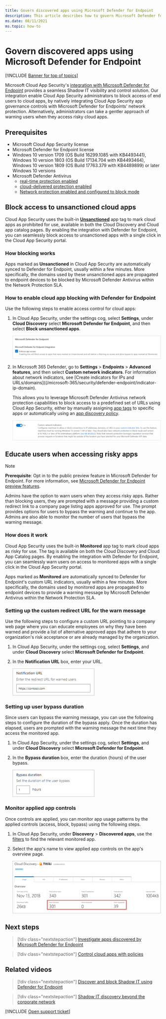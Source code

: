 ```yaml
---
title: Govern discovered apps using Microsoft Defender for Endpoint
description: This article describes how to govern Microsoft Defender for Endpoint discovered apps.
ms.date: 08/11/2021
ms.topic: how-to
---
```

# Govern discovered apps using Microsoft Defender for Endpoint

[!INCLUDE [Banner for top of topics](includes/banner.md)]

Microsoft Cloud App Security's [integration with Microsoft Defender for Endpoint](mde-integration.md) provides a seamless Shadow IT visibility and control solution. Our integration enable Cloud App Security administrators to block access of end users to cloud apps, by natively integrating Cloud App Security app governance controls with Microsoft Defender for Endpoints' network protection. Alternatively, administrators can take a gentler approach of warning users when they access risky cloud apps.

## Prerequisites

- Microsoft Cloud App Security license
- Microsoft Defender for Endpoint license
- Windows 10 version 1709 (OS Build 16299.1085 with KB4493441), Windows 10 version 1803 (OS Build 17134.704 with KB4493464), Windows 10 version 1809 (OS Build 17763.379 with KB4489899) or later Windows 10 versions
- Microsoft Defender Antivirus
  - [real-time protection enabled](/windows/security/threat-protection/windows-defender-antivirus/configure-real-time-protection-windows-defender-antivirus)
  - [cloud-delivered protection enabled](/windows/security/threat-protection/windows-defender-antivirus/enable-cloud-protection-windows-defender-antivirus)
  - [Network protection enabled and configured to block mode](/windows/security/threat-protection/microsoft-defender-atp/enable-network-protection)

## Block access to unsanctioned cloud apps

Cloud App Security uses the built-in [**Unsanctioned**](governance-discovery.md#BKMK_SanctionApp) app tag to mark cloud apps as prohibited for use, available in both the Cloud Discovery and Cloud app catalog pages. By enabling the integration with Defender for Endpoint, you can seamlessly block access to unsanctioned apps with a single click in the Cloud App Security portal.

### How blocking works

Apps marked as **Unsanctioned** in Cloud App Security are automatically synced to Defender for Endpoint, usually within a few minutes. More specifically, the domains used by these unsanctioned apps are propagated to endpoint devices to be blocked by Microsoft Defender Antivirus within the Network Protection SLA.

### How to enable cloud app blocking with Defender for Endpoint

Use the following steps to enable access control for cloud apps:

1. In Cloud App Security, under the settings cog, select **Settings**, under **Cloud Discovery** select **Microsoft Defender for Endpoint**, and then select **Block unsanctioned apps**.

    ![Screenshot showing how to enable blocking with Defender for Endpoint](media/mde-integration.png)

1. In Microsoft 365 Defender, go to **Settings** > **Endpoints** > **Advanced features**, and then select **Custom network indicators**. For information about network indicators, see [Create indicators for IPs and URLs/domains]((/microsoft-365/security/defender-endpoint/indicator-ip-domain).

    This allows you to leverage Microsoft Defender Antivirus network protection capabilities to block access to a predefined set of URLs using Cloud App Security, either by manually assigning [app tags](governance-discovery.md#BKMK_SanctionApp) to specific apps or automatically using an [app discovery policy](cloud-discovery-policies.md#creating-an-app-discovery-policy).

    ![Screenshot showing how to enable custom network indicators in Defender for Endpoint](media/mde-custom-network-indicators.png)

## Educate users when accessing risky apps 

>[!NOTE]
> **Prerequisite**: Opt in to the public preview feature in Microsoft Defender for Endpoint. For more information, see [Microsoft Defender for Endpoint preview features](/microsoft-365/security/defender-endpoint/preview).

Admins have the option to warn users when they access risky apps. Rather than blocking users, they are prompted with a message providing a custom redirect link to a company page listing apps approved for use. The prompt provides options for users to bypass the warning and continue to the app. Admins are also able to monitor the number of users that bypass the warning message.

### How does it work

Cloud App Security uses the built-in **Monitored** app tag to mark cloud apps as risky for use. The tag is available on both the Cloud Discovery and Cloud App Catalog pages. By enabling the integration with Defender for Endpoint, you can seamlessly warn users on access to monitored apps with a single click in the Cloud App Security portal.

Apps marked as **Monitored** are automatically synced to Defender for Endpoint's custom URL indicators, usually within a few minutes. More specifically, the domains used by monitored apps are propagated to endpoint devices to provide a warning message by Microsoft Defender Antivirus within the Network Protection SLA.

### Setting up the custom redirect URL for the warn message

Use the following steps to configure a custom URL pointing to a company web page where you can educate employees on why they have been warned and provide a list of alternative approved apps that adhere to your organization's risk acceptance or are already managed by the organization.

1. In Cloud App Security, under the settings cog, select **Settings**, and under **Cloud Discovery** select **Microsoft Defender for Endpoint**.
1. In the **Notification URL** box, enter your URL.

    ![Screenshot showing how to configure notification URL](media/mde-educate-config-notification-url.png)

### Setting up user bypass duration

Since users can bypass the warning message, you can use the following steps to configure the duration of the bypass apply. Once the duration has elapsed, users are prompted with the warning message the next time they access the monitored app.

1. In Cloud App Security, under the settings cog, select **Settings**, and under **Cloud Discovery** select **Microsoft Defender for Endpoint**.
1. In the **Bypass duration** box, enter the duration (hours) of the user bypass.

    ![Screenshot showing how to configure bypass duration](media/mde-educate-config-bypass-duration.png)

### Monitor applied app controls

Once controls are applied, you can monitor app usage patterns by the applied controls (access, block, bypass) using the following steps.

1. In Cloud App Security, under **Discovery** > **Discovered apps**, use the [filters](discovered-app-queries.md) to find the relevant monitored app.
1. Select the app's name to view applied app controls on the app's overview page.

    ![Screenshot showing how to monitor applied controls](media/mde-educate-applied-controls-overview.png)

## Next steps

> [!div class="nextstepaction"]
> [Investigate apps discovered by Microsoft Defender for Endpoint](mde-investigation.md)

> [!div class="nextstepaction"]
> [Control cloud apps with policies](control-cloud-apps-with-policies.md)

## Related videos

> [!div class="nextstepaction"]
> [Discover and block Shadow IT using Defender for Endpoint](https://www.youtube.com/watch?v=MsHkTOoqSQo)

> [!div class="nextstepaction"]
> [Shadow IT discovery beyond the corporate network](https://www.youtube.com/watch?v=f8hbvbY1Hnc)

[!INCLUDE [Open support ticket](includes/support.md)]
